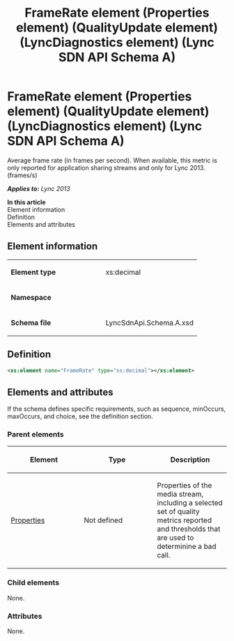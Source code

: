 ﻿---
title: FrameRate element (Properties element) (QualityUpdate element) (LyncDiagnostics element) (Lync SDN API Schema A)
TOCTitle: FrameRate element
ms:assetid: 1d5935d7-9c91-49ff-0aec-a9e9f2f884b1
ms:mtpsurl: https://msdn.microsoft.com/en-us/library/Dn455061(v=office.15)
ms:contentKeyID: 57260940
ms.date: 07/24/2014
mtps_version: v=office.15
dev_langs:
- xml
---

# FrameRate element (Properties element) (QualityUpdate element) (LyncDiagnostics element) (Lync SDN API Schema A)

Average frame rate (in frames per second). When available, this metric is only reported for application sharing streams and only for Lync 2013. (frames/s)


_**Applies to:** Lync 2013_

**In this article**  
Element information  
Definition  
Elements and attributes  

## Element information

<table>
<colgroup>
<col style="width: 50%" />
<col style="width: 50%" />
</colgroup>
<tbody>
<tr class="odd">
<td><p><strong>Element type</strong></p></td>
<td><p>xs:decimal</p></td>
</tr>
<tr class="even">
<td><p><strong>Namespace</strong></p></td>
<td><p></p></td>
</tr>
<tr class="odd">
<td><p><strong>Schema file</strong></p></td>
<td><p>LyncSdnApi.Schema.A.xsd</p></td>
</tr>
</tbody>
</table>


## Definition

``` xml
<xs:element name="FrameRate" type="xs:decimal"></xs:element>
```

## Elements and attributes

If the schema defines specific requirements, such as sequence, minOccurs, maxOccurs, and choice, see the definition section.

### Parent elements

<table>
<colgroup>
<col style="width: 33%" />
<col style="width: 33%" />
<col style="width: 33%" />
</colgroup>
<thead>
<tr class="header">
<th><p>Element</p></th>
<th><p>Type</p></th>
<th><p>Description</p></th>
</tr>
</thead>
<tbody>
<tr class="odd">
<td><p><a href="properties-element-qualityupdate-element-lyncdiagnostics-element-lync-sdn-api-schema-a.md">Properties</a></p></td>
<td><p>Not defined</p></td>
<td><p>Properties of the media stream, including a selected set of quality metrics reported and thresholds that are used to determinine a bad call.</p></td>
</tr>
</tbody>
</table>


### Child elements

None.

### Attributes

None.


